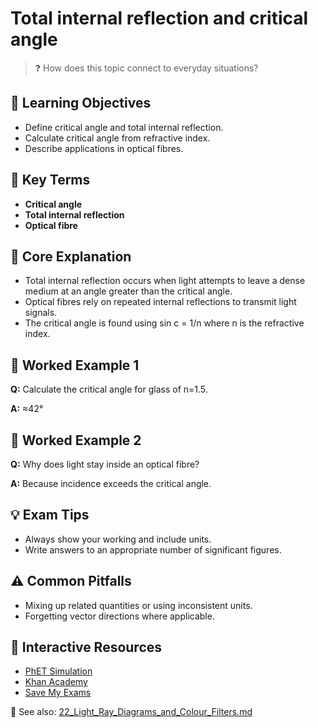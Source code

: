 # Total internal reflection and critical angle

> ❓ How does this topic connect to everyday situations?

<!--
Gamma Metadata:
Course: IGCSE Physics Year 10
Topic: Total internal reflection and critical angle
-->

## 🎯 Learning Objectives
- Define critical angle and total internal reflection.
- Calculate critical angle from refractive index.
- Describe applications in optical fibres.

## 🔑 Key Terms
- **Critical angle**
- **Total internal reflection**
- **Optical fibre**

## 📘 Core Explanation
- Total internal reflection occurs when light attempts to leave a dense medium at an angle greater than the critical angle.
- Optical fibres rely on repeated internal reflections to transmit light signals.
- The critical angle is found using sin c = 1/n where n is the refractive index.

## 🧮 Worked Example 1
**Q:** Calculate the critical angle for glass of n=1.5.

**A:** ≈42°

## 🧮 Worked Example 2
**Q:** Why does light stay inside an optical fibre?

**A:** Because incidence exceeds the critical angle.

## 💡 Exam Tips
- Always show your working and include units.
- Write answers to an appropriate number of significant figures.

## ⚠️ Common Pitfalls
- Mixing up related quantities or using inconsistent units.
- Forgetting vector directions where applicable.

## 🔗 Interactive Resources
- [PhET Simulation](https://phet.colorado.edu/en/simulation/legacy/optical-fiber)
- [Khan Academy](https://www.khanacademy.org/science/physics)
- [Save My Exams](https://www.savemyexams.co.uk/)

📎 See also: [22_Light_Ray_Diagrams_and_Colour_Filters.md](22_Light_Ray_Diagrams_and_Colour_Filters.md)

